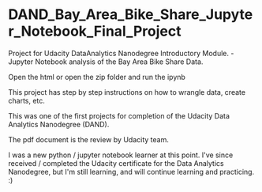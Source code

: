# DAND_Bay_Area_Bike_Share_Jupyter_Notebook_Final_Project
Project for Udacity DataAnalytics Nanodegree Introductory Module. - Jupyter Notebook analysis of the Bay Area Bike Share Data.

Open the html
or open the zip folder and run the ipynb

This project has step by step instructions on how to wrangle data, create charts, etc.

This was one of the first projects for completion of the Udacity Data Analytics Nanodegree (DAND).

The pdf document is the review by Udacity team.

I was a new python / jupyter notebook learner at this point.
I've since received / completed the Udacity certificate for the Data Analytics Nanodegree, 
but I'm still learning, and will continue learning and practicing. :)
